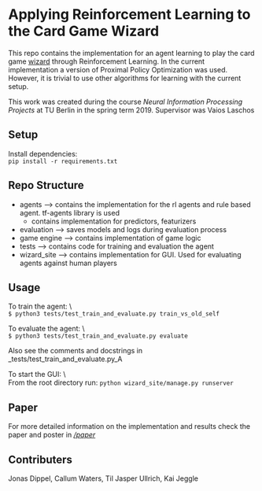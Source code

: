 # Applying Reinforcement Learning to the Card Game Wizard

This repo contains the implementation for an agent learning to play the card game [wizard](https://en.wikipedia.org/wiki/Wizard_(card_game)) through Reinforcement Learning. In the current implementation a version of Proximal Policy Optimization was used. However, it is trivial to use other algorithms for learning with the current setup.

This work was created during the course _Neural Information Processing Projects_ at TU Berlin in the spring term 2019. Supervisor was Vaios Laschos

## Setup

Install dependencies: \
```pip install -r requirements.txt```

## Repo Structure

* agents --> contains the implementation for the rl agents and rule based agent. tf-agents library is used
	* contains implementation for predictors, featurizers  	
* evaluation --> saves models and logs during evaluation process
* game engine --> contains implementation of game logic 
* tests --> contains code for training and evaluation the agent
* wizard_site --> contains implementation for GUI. Used for evaluating agents against human players

## Usage

To train the agent: \   
```$ python3 tests/test_train_and_evaluate.py train_vs_old_self```

To evaluate the agent: \  
```$ python3 tests/test_train_and_evaluate.py evaluate```

Also see the comments and docstrings in _tests/test_train_and_evaluate.py_A

To start the GUI: \  
From the root directory run: ```python wizard_site/manage.py runserver```

## Paper

For more detailed information on the implementation and results check the paper and poster in _[/paper](/paper)_

## Contributers

Jonas Dippel, Callum Waters, Til Jasper Ullrich, Kai Jeggle